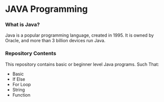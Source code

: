 # JAVA Programming

### What is Java?

Java is a popular programming language, created in 1995.
It is owned by Oracle, and more than 3 billion devices run Java.

### Repository Contents

This repository contains basic or beginner level Java programs.
Such That:

- Basic
- If Else
- For Loop
- String
- Function
